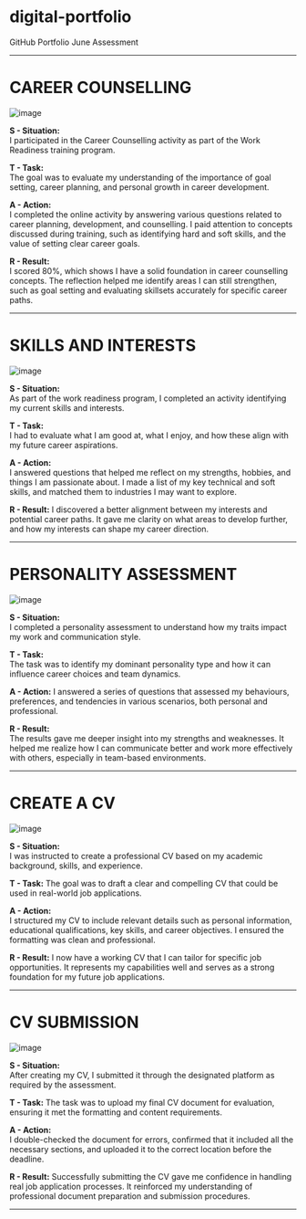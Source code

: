 # digital-portfolio
GitHub Portfolio June Assessment

---

# CAREER COUNSELLING
![image](https://github.com/user-attachments/assets/18b4fe16-0b17-40a4-9cd8-d19a5d0e2f1f)

**S - Situation:**  
I participated in the Career Counselling activity as part of the Work Readiness training program.

**T - Task:**  
The goal was to evaluate my understanding of the importance of goal setting, career planning, and personal growth in career development.

**A - Action:**  
I completed the online activity by answering various questions related to career planning, development, and counselling. I paid attention to concepts discussed during training, such as identifying hard and soft skills, and the value of setting clear career goals.

**R - Result:**  
I scored 80%, which shows I have a solid foundation in career counselling concepts. The reflection helped me identify areas I can still strengthen, such as goal setting and evaluating skillsets accurately for specific career paths.

---

# SKILLS AND INTERESTS
![image](https://github.com/user-attachments/assets/580f604b-4214-41d2-97ee-0d72beaad71c)

**S - Situation:**   
As part of the work readiness program, I completed an activity identifying my current skills and interests.

**T - Task:**  
I had to evaluate what I am good at, what I enjoy, and how these align with my future career aspirations.

**A - Action:**   
I answered questions that helped me reflect on my strengths, hobbies, and things I am passionate about. I made a list of my key technical and soft skills, and matched them to industries I may want to explore.

**R - Result:** 
I discovered a better alignment between my interests and potential career paths. It gave me clarity on what areas to develop further, and how my interests can shape my career direction.

---

# PERSONALITY ASSESSMENT
![image](https://github.com/user-attachments/assets/437df00d-349b-4034-945b-2eddbe1bbf2f)

**S - Situation:**    
I completed a personality assessment to understand how my traits impact my work and communication style.

**T - Task:**   
The task was to identify my dominant personality type and how it can influence career choices and team dynamics.

**A - Action:** 
I answered a series of questions that assessed my behaviours, preferences, and tendencies in various scenarios, both personal and professional.

**R - Result:**   
The results gave me deeper insight into my strengths and weaknesses. It helped me realize how I can communicate better and work more effectively with others, especially in team-based environments.

---

# CREATE A CV
![image](https://github.com/user-attachments/assets/a1f6de73-05ef-4472-9f20-5c89bc51eaab)

**S - Situation:**    
I was instructed to create a professional CV based on my academic background, skills, and experience.

**T - Task:** 
The goal was to draft a clear and compelling CV that could be used in real-world job applications.

**A - Action:**  
I structured my CV to include relevant details such as personal information, educational qualifications, key skills, and career objectives. I ensured the formatting was clean and professional.

**R - Result:**
I now have a working CV that I can tailor for specific job opportunities. It represents my capabilities well and serves as a strong foundation for my future job applications.

---

# CV SUBMISSION
![image](https://github.com/user-attachments/assets/11c50b74-b646-48b4-bcb8-aaeed1095fb7)

**S - Situation:**    
After creating my CV, I submitted it through the designated platform as required by the assessment.

**T - Task:** 
The task was to upload my final CV document for evaluation, ensuring it met the formatting and content requirements.

**A - Action:**  
I double-checked the document for errors, confirmed that it included all the necessary sections, and uploaded it to the correct location before the deadline.

**R - Result:**
Successfully submitting the CV gave me confidence in handling real job application processes. It reinforced my understanding of professional document preparation and submission procedures.

---
